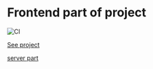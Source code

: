 # Frontend part of project

![CI](https://github.com/ERAalex/http-front/actions/workflows/web.yml/badge.svg)

[See project](https://eraalex.github.io/http-front/)

[server part](https://github.com/ERAalex/http-server)
